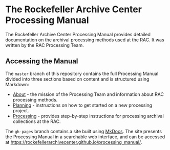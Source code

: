 # The Rockefeller Archive Center Processing Manual

The Rockefeller Archive Center Processing Manual provides detailed documentation on the archival processing methods used at the RAC. It was written by the RAC Processing Team.

## Accessing the Manual
The `master` branch of this repository contains the full Processing Manual divided into three sections based on content and is structured using Markdown:

* [About](mkdocs/docs/about.md) - the mission of the Processing Team and information about RAC processing methods.
* [Planning](mkdocs/docs/planning.md) - instructions on how to get started on a new processing project.
* [Processing](mkdocs/docs/processing.md) - provides step-by-step instructions for processing archival collections at the RAC.

The `gh-pages` branch contains a site built using [MkDocs](http://www.mkdocs.org/). The site presents the Processing Manual in a searchable web interface, and can be accessed at https://rockefellerarchivecenter.github.io/processing_manual/.

